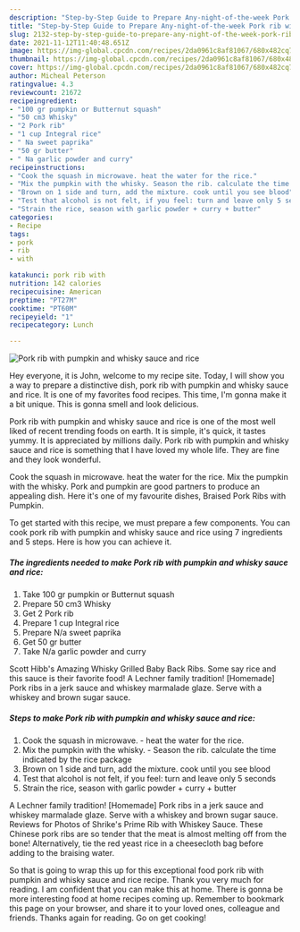 ```yaml
---
description: "Step-by-Step Guide to Prepare Any-night-of-the-week Pork rib with pumpkin and whisky sauce and rice"
title: "Step-by-Step Guide to Prepare Any-night-of-the-week Pork rib with pumpkin and whisky sauce and rice"
slug: 2132-step-by-step-guide-to-prepare-any-night-of-the-week-pork-rib-with-pumpkin-and-whisky-sauce-and-rice
date: 2021-11-12T11:40:48.651Z
image: https://img-global.cpcdn.com/recipes/2da0961c8af81067/680x482cq70/pork-rib-with-pumpkin-and-whisky-sauce-and-rice-recipe-main-photo.jpg
thumbnail: https://img-global.cpcdn.com/recipes/2da0961c8af81067/680x482cq70/pork-rib-with-pumpkin-and-whisky-sauce-and-rice-recipe-main-photo.jpg
cover: https://img-global.cpcdn.com/recipes/2da0961c8af81067/680x482cq70/pork-rib-with-pumpkin-and-whisky-sauce-and-rice-recipe-main-photo.jpg
author: Micheal Peterson
ratingvalue: 4.3
reviewcount: 21672
recipeingredient:
- "100 gr pumpkin or Butternut squash"
- "50 cm3 Whisky"
- "2 Pork rib"
- "1 cup Integral rice"
- " Na sweet paprika"
- "50 gr butter"
- " Na garlic powder and curry"
recipeinstructions:
- "Cook the squash in microwave. heat the water for the rice."
- "Mix the pumpkin with the whisky. Season the rib. calculate the time indicated by the rice package"
- "Brown on 1 side and turn, add the mixture. cook until you see blood"
- "Test that alcohol is not felt, if you feel: turn and leave only 5 seconds"
- "Strain the rice, season with garlic powder + curry + butter"
categories:
- Recipe
tags:
- pork
- rib
- with

katakunci: pork rib with 
nutrition: 142 calories
recipecuisine: American
preptime: "PT27M"
cooktime: "PT60M"
recipeyield: "1"
recipecategory: Lunch

---
```



![Pork rib with pumpkin and whisky sauce and rice](https://img-global.cpcdn.com/recipes/2da0961c8af81067/680x482cq70/pork-rib-with-pumpkin-and-whisky-sauce-and-rice-recipe-main-photo.jpg)

Hey everyone, it is John, welcome to my recipe site. Today, I will show you a way to prepare a distinctive dish, pork rib with pumpkin and whisky sauce and rice. It is one of my favorites food recipes. This time, I'm gonna make it a bit unique. This is gonna smell and look delicious.

Pork rib with pumpkin and whisky sauce and rice is one of the most well liked of recent trending foods on earth. It is simple, it's quick, it tastes yummy. It is appreciated by millions daily. Pork rib with pumpkin and whisky sauce and rice is something that I have loved my whole life. They are fine and they look wonderful.

Cook the squash in microwave. heat the water for the rice. Mix the pumpkin with the whisky. Pork and pumpkin are good partners to produce an appealing dish. Here it&#39;s one of my favourite dishes, Braised Pork Ribs with Pumpkin.


To get started with this recipe, we must prepare a few components. You can cook pork rib with pumpkin and whisky sauce and rice using 7 ingredients and 5 steps. Here is how you can achieve it.

<!--inarticleads1-->

##### The ingredients needed to make Pork rib with pumpkin and whisky sauce and rice:

1. Take 100 gr pumpkin or Butternut squash
1. Prepare 50 cm3 Whisky
1. Get 2 Pork rib
1. Prepare 1 cup Integral rice
1. Prepare  N/a sweet paprika
1. Get 50 gr butter
1. Take  N/a garlic powder and curry


Scott Hibb&#39;s Amazing Whisky Grilled Baby Back Ribs. Some say rice and this sauce is their favorite food! A Lechner family tradition! [Homemade] Pork ribs in a jerk sauce and whiskey marmalade glaze. Serve with a whiskey and brown sugar sauce. 

<!--inarticleads2-->

##### Steps to make Pork rib with pumpkin and whisky sauce and rice:

1. Cook the squash in microwave. - heat the water for the rice.
1. Mix the pumpkin with the whisky. - Season the rib. calculate the time indicated by the rice package
1. Brown on 1 side and turn, add the mixture. cook until you see blood
1. Test that alcohol is not felt, if you feel: turn and leave only 5 seconds
1. Strain the rice, season with garlic powder + curry + butter


A Lechner family tradition! [Homemade] Pork ribs in a jerk sauce and whiskey marmalade glaze. Serve with a whiskey and brown sugar sauce. Reviews for Photos of Shrike&#39;s Prime Rib with Whiskey Sauce. These Chinese pork ribs are so tender that the meat is almost melting off from the bone! Alternatively, tie the red yeast rice in a cheesecloth bag before adding to the braising water. 

So that is going to wrap this up for this exceptional food pork rib with pumpkin and whisky sauce and rice recipe. Thank you very much for reading. I am confident that you can make this at home. There is gonna be more interesting food at home recipes coming up. Remember to bookmark this page on your browser, and share it to your loved ones, colleague and friends. Thanks again for reading. Go on get cooking!
